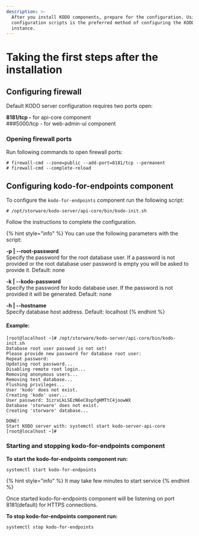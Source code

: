 ```yaml
---
description: >-
  After you install KODO components, prepare for the configuration. Using the
  configuration scripts is the preferred method of configuring the KODO server
  instance.
---
```


# Taking the first steps after the installation

## Configuring firewall

Default KODO server configuration requires two ports open:

**8181/tcp -** for api-core component  
\#\#\#5000/tcp - for web-admin-ui component

### Opening firewall ports

Run following commands to open firewall ports:

```text
# firewall-cmd --zone=public --add-port=8181/tcp --permanent
# firewall-cmd --complete-reload
```

## Configuring kodo-for-endpoints component

To configure the `kodo-for-endpoints` component run the following script:

```text
# /opt/storware/kodo-server/api-core/bin/kodo-init.sh
```

Follow the instructions to complete the configuration.

{% hint style="info" %}
You can use the following parameters with the script:

**-p \| --root-password**  
Specify the password for the root database user. If a password is not provided or the root database user password is empty you will be asked to provide it. Default: none

**-k \| --kodo-password**  
Specify the password for kodo database user. If the password is not provided it will be generated. Default: none

**-h \| --hostname**  
Specify database host address. Default: localhost
{% endhint %}

#### Example:

```text
[root@localhost ~]# /opt/storware/kodo-server/api-core/bin/kodo-init.sh 
Database root user passwod is not set!
Please provide new password for database root user: 
Repeat password: 
Updating root password...
Disabling remote root login...
Removing anonymous users...
Removing test database...
Flushing privileges...
User 'kodo' does not exist.
Creating 'kodo' user...
User password: 3izrxLkLSEzN6eC8spfgHMTtC4joowWX
Database 'storware' does not exist.
Creating 'storware' database...

DONE!
Start KODO server with: systemctl start kodo-server-api-core
[root@localhost ~]#
```

### Starting and stopping kodo-for-endpoints component

**To start the kodo-for-endpoints component run:**

```text
systemctl start kodo-for-endpoints
```

{% hint style="info" %}
It may take few minutes to start service
{% endhint %}

Once started kodo-for-endpoints component will be listening on port 8181\(default\) for HTTPS connections.

**To stop kodo-for-endpoints component run:**

```text
systemctl stop kodo-for-endpoints
```



